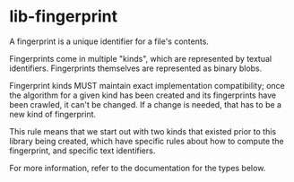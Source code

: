 # lib-fingerprint

A fingerprint is a unique identifier for a file's contents.

Fingerprints come in multiple "kinds", which are represented by textual identifiers.
Fingerprints themselves are represented as binary blobs.

Fingerprint kinds MUST maintain exact implementation compatibility; once the algorithm for a given kind
has been created and its fingerprints have been crawled, it can't be changed. If a change is needed,
that has to be a new kind of fingerprint.

This rule means that we start out with two kinds that existed prior to this library being created,
which have specific rules about how to compute the fingerprint, and specific text identifiers.

For more information, refer to the documentation for the types below.
